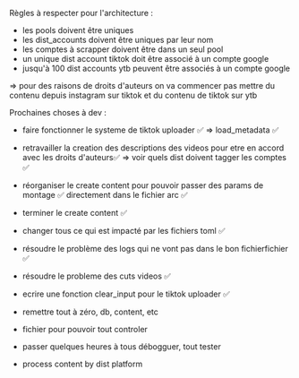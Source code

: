 Règles à respecter pour l'architecture :
- les pools doivent être uniques
- les dist_accounts doivent être uniques par leur nom
- les comptes à scrapper doivent être dans un seul pool
- un unique dist account tiktok doit être associé à un compte google
- jusqu'à 100 dist accounts ytb peuvent être associés à un compte google

=> pour des raisons de droits d'auteurs on va commencer pas mettre du contenu depuis instagram sur tiktok 
et du contenu de tiktok sur ytb

Prochaines choses à dev :

- faire fonctionner le systeme de tiktok uploader ✅
=> load_metadata ✅

- retravailler la creation des descriptions des videos pour etre en accord avec les droits d'auteurs✅
=> voir quels dist doivent tagger les comptes ✅

- réorganiser le create content pour pouvoir passer des params de montage ✅ directement dans le fichier arc ✅
- terminer le create content ✅

- changer tous ce qui est impacté par les fichiers toml ✅

- résoudre le problème des logs qui ne vont pas dans le bon fichierfichier ✅

- résoudre le probleme des cuts videos ✅

- ecrire une fonction clear_input pour le tiktok uploader ✅

- remettre tout à zéro, db, content, etc

- fichier pour pouvoir tout controler

- passer quelques heures à tous débogguer, tout tester

- process content by dist platform